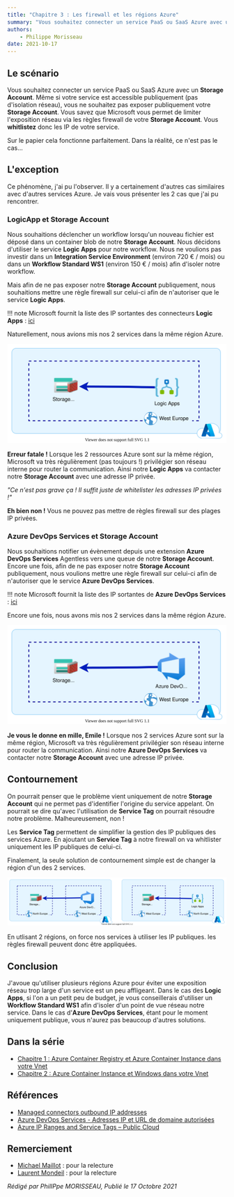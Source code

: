 ```yaml
---
title: "Chapitre 3 : Les firewall et les régions Azure"
summary: "Vous souhaitez connecter un service PaaS ou SaaS Azure avec un Storage Account. Même si votre service est accessible publiquement (pas d'isolation réseau), vous ne souhaitez pas cependant pas exposer publiquement votre Storage Account."
authors:
    - Philippe Morisseau
date: 2021-10-17
---
```

## Le scénario

Vous souhaitez connecter un service PaaS ou SaaS Azure avec un **Storage Account**. Même si votre service est accessible publiquement (pas d'isolation réseau), vous ne souhaitez pas exposer publiquement votre **Storage Account**. Vous savez que Microsoft vous permet de limiter l'exposition réseau via les règles firewall de votre **Storage Account**. Vous **whitlistez** donc les IP de votre service. 

Sur le papier cela fonctionne parfaitement. Dans la réalité, ce n'est pas le cas...

## L'exception

Ce phénomène, j'ai pu l'observer. Il y a certainement d'autres cas similaires avec d'autres services Azure. Je vais vous présenter les 2 cas que j'ai pu rencontrer.

### LogicApp et Storage Account

Nous souhaitions déclencher un workflow lorsqu'un nouveau fichier est déposé dans un container blob de notre **Storage Account**. Nous décidons d'utiliser le service **Logic Apps** pour notre workflow. Nous ne voulions pas investir dans un **Integration Service Environment** (environ 720 € / mois) ou dans un **Workflow Standard WS1** (environ 150 € / mois) afin d'isoler notre workflow.

Mais afin de ne pas exposer notre **Storage Account** publiquement, nous souhaitions mettre une règle firewall sur celui-ci afin de n'autoriser que le service **Logic Apps**. 

!!! note 
    Microsoft fournit la liste des IP sortantes des connecteurs **Logic Apps** : [ici](https://docs.microsoft.com/en-us/connectors/common/outbound-IP-addresses#azure-logic-apps)

Naturellement, nous avions mis nos 2 services dans la même région Azure.

![logic apps](../../img/azureException.firewallAndRegion.svg)

**Erreur fatale !** Lorsque les 2 ressources Azure sont sur la même région, Microsoft va très régulièrement (pas toujours !) privilégier son réseau interne pour router la communication. Ainsi notre **Logic Apps** va contacter notre **Storage Account** avec une adresse IP privée. 

*"Ce n'est pas grave ça ! Il suffit juste de whitelister les adresses IP privées !"* 

**Eh bien non !** Vous ne pouvez pas mettre de règles firewall sur des plages IP privées. 

### Azure DevOps Services et Storage Account

Nous souhaitions notifier un évènement depuis une extension **Azure DevOps Services** Agentless vers une queue de notre **Storage Account**. Encore une fois, afin de ne pas exposer notre **Storage Account** publiquement, nous voulions mettre une règle firewall sur celui-ci afin de n'autoriser que le service **Azure DevOps Services**.

!!! note
    Microsoft fournit la liste des IP sortantes de **Azure DevOps Services** : [ici](https://docs.microsoft.com/fr-fr/azure/devops/organizations/security/allow-list-IP-url?view=azure-devops&tabs=IP-V4#inbound-connections)

Encore une fois, nous avons mis nos 2 services dans la même région Azure.

![azure devops](../../img/azureException.firewallAndRegion2.svg)

**Je vous le donne en mille, Emile !** Lorsque nos 2 services Azure sont sur la même région, Microsoft va très régulièrement privilégier son réseau interne pour router la communication. Ainsi notre **Azure DevOps Services** va contacter notre **Storage Account** avec une adresse IP privée. 

## Contournement

On pourrait penser que le problème vient uniquement de notre **Storage Account** qui ne permet pas d'identifier l'origine du service appelant. On pourrait se dire qu'avec l'utilisation de **Service Tag** on pourrait résoudre notre problème. Malheureusement, non ! 

Les **Service Tag** permettent de simplifier la gestion des IP publiques des services Azure. En ajoutant un **Service Tag** à notre firewall on va whitlister uniquement les IP publiques de celui-ci.

Finalement, la seule solution de contournement simple est de changer la région d'un des 2 services.

![deux régions](../../img/azureException.firewallAndRegion3.svg)

En utlisant 2 régions, on force nos services à utiliser les IP publiques. les règles firewall peuvent donc être appliquées.

## Conclusion

J'avoue qu'utiliser plusieurs régions Azure pour éviter une exposition réseau trop large d'un service est un peu affligeant. 
Dans le cas des **Logic Apps**, si l'on a un petit peu de budget, je vous conseillerais d'utiliser un **Workflow Standard WS1** afin d'isoler d'un point de vue réseau notre service.
Dans le cas d'**Azure DevOps Services**, étant pour le moment uniquement publique, vous n'aurez pas beaucoup d'autres solutions.

## Dans la série

- [Chapitre 1 : Azure Container Registry et Azure Container Instance dans votre Vnet](../01.azureException.acrAndAciInYourVnet/)
- [Chapitre 2 : Azure Container Instance et Windows dans votre Vnet](../02.azureException.aciWindowsWithVnet/)

## Références

- [Managed connectors outbound IP addresses](https://docs.microsoft.com/en-us/connectors/common/outbound-IP-addresses#azure-logic-apps)
- [Azure DevOps Services - Adresses IP et URL de domaine autorisées](https://docs.microsoft.com/fr-fr/azure/devops/organizations/security/allow-list-IP-url?view=azure-devops&tabs=IP-V4#inbound-connections)
- [Azure IP Ranges and Service Tags – Public Cloud](https://www.microsoft.com/en-us/download/details.aspx?id=56519)

## Remerciement

- [Michael Maillot](https://twitter.com/michael_maillot) : pour la relecture
- [Laurent Mondeil](https://www.linkedin.com/in/laurent-mondeil-0a87a743/) : pour la relecture

_Rédigé par PhilIPpe MORISSEAU, Publié le 17 Octobre 2021_